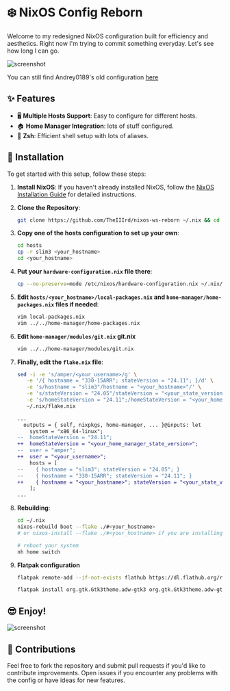 # ❄️ NixOS Config Reborn

Welcome to my redesigned NixOS configuration built for efficiency and aesthetics. Right now I'm trying to commit something everyday. Let's see how long I can go.

![screenshot](./screenshots/screenshot1.png)

You can still find Andrey0189's old configuration [here](https://github.com/Andrey0189/nixos-config)

## ✨ Features

- 🖥️ **Multiple Hosts Support**: Easy to configure for different hosts.
- 🏠 **Home Manager Integration**: lots of stuff configured.
- 🌟 **Zsh**: Efficient shell setup with lots of aliases.

## 🚀 Installation

To get started with this setup, follow these steps:

1. **Install NixOS**: If you haven't already installed NixOS, follow the [NixOS Installation Guide](https://nixos.org/manual/nixos/stable/#sec-installation) for detailed instructions.

2. **Clone the Repository**:

    ```bash
    git clone https://github.com/TheIIIrd/nixos-ws-reborn ~/.nix && cd ~/.nix
    ```

3. **Copy one of the hosts configuration to set up your own**:

    ```bash
    cd hosts
    cp -r slim3 <your_hostname>
    cd <your_hostname>
    ```

4. **Put your `hardware-configuration.nix` file there**:

    ```bash
    cp --no-preserve=mode /etc/nixos/hardware-configuration.nix ~/.nix/hosts/<your_hostname>/
    ```

5. **Edit `hosts/<your_hostname>/local-packages.nix` and `home-manager/home-packages.nix` files if needed**:

    ```bash
    vim local-packages.nix
    vim ../../home-manager/home-packages.nix
    ```

6. **Edit `home-manager/modules/git.nix` git.nix**

    ```bash
    vim ../../home-manager/modules/git.nix
    ```

7. **Finally, edit the `flake.nix` file**:

    ```sh
    sed -i -e 's/amper/<your_username>/g' \
       -e '/{ hostname = "330-15ARR"; stateVersion = "24.11"; }/d' \
       -e 's/hostname = "slim3"/hostname = "<your_hostname>"/' \
       -e 's/stateVersion = "24.05"/stateVersion = "<your_state_version>"/' \
       -e 's/homeStateVersion = "24.11";/homeStateVersion = "<your_home_manager_state_version>";/' \
       ~/.nix/flake.nix
    ```

    ```diff
    ...
      outputs = { self, nixpkgs, home-manager, ... }@inputs: let
        system = "x86_64-linux";
    --  homeStateVersion = "24.11";
    ++  homeStateVersion = "<your_home_manager_state_version>";
    --  user = "amper";
    ++  user = "<your_username>";
        hosts = [
    --    { hostname = "slim3"; stateVersion = "24.05"; }
    --    { hostname = "330-15ARR"; stateVersion = "24.11"; }
    ++    { hostname = "<your_hostname>"; stateVersion = "<your_state_version>"; }
        ];
    ...
    ```

8. **Rebuilding**:

    ```bash
    cd ~/.nix
    nixos-rebuild boot --flake ./#<your_hostname>
    # or nixos-install --flake ./#<your_hostname> if you are installing on a fresh system
    ```

    ```bash
    # reboot your system
    nh home switch
    ```

9. **Flatpak configuration**

    ```bash
    flatpak remote-add --if-not-exists flathub https://dl.flathub.org/repo/flathub.flatpakrepo
    ```

    ```bash
    flatpak install org.gtk.Gtk3theme.adw-gtk3 org.gtk.Gtk3theme.adw-gtk3-dark com.github.tchx84.Flatseal
    ```

## 😎 Enjoy!

![screenshot](./screenshots/screenshot2.png)

## 🤝 Contributions

Feel free to fork the repository and submit pull requests if you'd like to contribute improvements. Open issues if you encounter any problems with the config or have ideas for new features.
